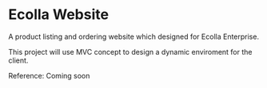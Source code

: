 # Ecolla Website

A product listing and ordering website which designed for Ecolla Enterprise.

This project will use MVC concept to design a dynamic enviroment for the client.

Reference:
Coming soon
